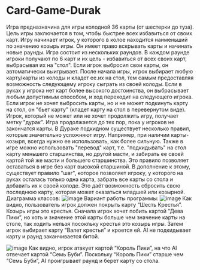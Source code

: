 # Card-Game-Durak
Игра предназначина для игры колодной 36 карты (от шестерки до туза). Цель игры заключается в том, чтобы быстрее всех избавиться от своих карт. Игру начинает игрок, у которого в колое находится наименьший по значению козырь игры. Он имеет право вскрывать карты и начинать новые раунды. Игра состоит из нескольких раундов. В каждом раунде игроки получают по 6 карт и их цель - избавиться от всех своих карт, выбрасывая их на "стол". Если игрок выбросил свои карты, он автоматически выигрывает. После начала игры, игрок выбирает любую карту/карты из колоды и кладет ее.их на стол, тем самым предоставляя возможность следующему игроку сыграть из своей колоды. Если в руках у игрока нет карт более высокого достоинства, он выбрасывает любым допустимым способом, и ход переходит на следующего игрока. Если игрок не хочет выбросить карты, но и не может подкинуть карту на стол, он "бьет карту" (кладет карту на стол в перевернутом виде). Игрок, который не может или не хочет продолжить игру, получает метку "дурак". Игра продолжается до тех пор, пока у игроков не закончатся карты. В Дураке подкидном существует несколько правил, которые значительно усложняют игру. Например, при наличии карты-козыря, всегда нужно ее использовать, как более сильную. Также в игре можно использовать "перевод" карт, т.е. "подкидывать" на стол карту меньшего старшинства, но другой масти, и забирать ее своей картой той же масти и большего старшинства. Это правило позволяет оставаться в игре без карт высокой старшиной. В дополнение к этому, существует правило "шаг", которое позволяет игроку, у которого на руках осталась только одна карта, забрать все карты со стола и добавить их к своей колоде. Это даёт возможность сбросить свою последнюю карту, которая может оказаться младшей или козырной. 
Диаграмма классов:
![image](https://github.com/user-attachments/assets/df9c2aec-7200-4fa0-b76c-ccfe168d6d2e)
Вариант работы программы:
![image](https://github.com/user-attachments/assets/f664749d-5bbe-4580-8ba5-f817e42ba11f)
Как видно, пользователь игрок должен покрыть карту “Шесть Крестья”. Козырь игры это крестья. Сначала игрок хочет побить картой “Дева Пики”, но хоть и значение этой карты больше чем значение карты на столе, так ходить нельзя посокльку крестья это козырь игры. Затем игрок выбирает карту “Валет крестья” и кроется ей. AI не подкидывает карту и раунд заканчивается битой. 

![image](https://github.com/user-attachments/assets/7a76cf37-67b2-4a9f-9354-19eb5004650e)
Как видно, игрок атакует картой “Король Пики”, на что AI отвечает картой “Семь Буби”. Поскольку “Король Пики” старше чем “Семь Буби”, AI проигрывает раунд и берет карту со стола.
